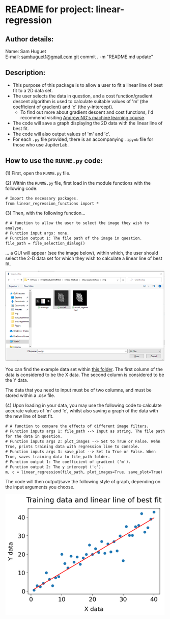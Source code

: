 # README for project: linear-regression

## Author details: 
Name: Sam Huguet  
E-mail: samhuguet1@gmail.com
git commit . -m "README.md update"

## Description:   
- This purpose of this package is to allow a user to fit a linear line of best fit to a 2D data set.
- The user selects the data in question, and a cost function/gradient descent algorithm is used to calculate suitable values of 'm' (the coefficient of gradient) and 'c' (the y-intercept). 
  - To find out more about gradient descent and cost functions, I'd recommend visiting [Andrew NG's machine learning course](https://www.coursera.org/learn/machine-learning/home/welcome). 
- The code will save a graph displaying the 2D data with the linear line of best fit. 
- The code will also output values of 'm' and 'c'. 
- For each ```.py``` file provided, there is an accompanying ```.ipynb``` file for those who use JupiterLab.

## How to use the ```RUNME.py``` code: 

(1) First, open the ```RUNME.py``` file. 

(2) Within the ```RUNME.py``` file, first load in the module functions with the following code: 

```
# Import the necessary packages.
from linear_regression_functions import *
```

(3) Then, with the following function...
```
# A function to allow the user to select the image they wish to analyse. 
# Function input args: none. 
# Function output 1: The file path of the image in question. 
file_path = file_selection_dialog()
```
... a GUI will appear (see the image below), within which, the user should select the 2-D data set for which they wish to calculate a linear line of best fit. 

<img src="https://github.com/SamHSoftware/Machine-Learning/blob/main/linear-regression/img/File%20selection.PNG?raw=true" alt="file selection GUI" width="500"/>

You can find the example data set within [this folder](https://github.com/SamHSoftware/Machine-Learning/tree/main/linear-regression/data). The first column of the data is considered to be the X data. The second column is considered to be the Y data. 

The data that you need to input must be of two columns, and must be stored within a .csv file.

(4) Upon loading in your data, you may use the following code to calculate accurate values of 'm' and 'c', whilst also saving a graph of the data with the new line of best fit. 
```
# A function to compare the effects of different image filters.
# Function inputs args 1: file_path --> Input as string. The file path for the data in question.
# Function inputs args 2: plot_images --> Set to True or False. Wehn True, prints training data with regression line to console.
# Function inputs args 3: save_plot --> Set to True or False. When True, saves training data to file_path folder.
# Function output 1: The coefficient of gradient ('m'). 
# Function output 2: The y intercept ('c'). 
m, c = linear_regression(file_path, plot_images=True, save_plot=True)
```

The code will then output/save the following style of graph, depending on the input arguments you choose. 

<img src="https://github.com/SamHSoftware/Machine-Learning/blob/main/linear-regression/img/output_graph.png?raw=true" alt="montage of filter effects" width="500"/>

 